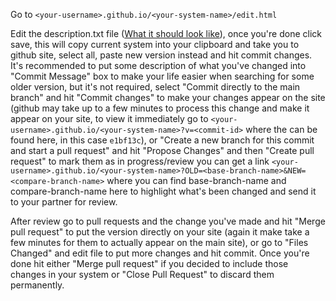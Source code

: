 
Go to `<your-username>.github.io/<your-system-name>/edit.html`

Edit the description.txt file ([What it should look like](https://github.com/kezsulap/SSO_MAX_CC/blob/move-stuff-draft/en-description.md)), once you're done click save, this will copy current system into your clipboard and take you to github site,
select all, paste new version instead and hit commit changes. It's recommended to put some description of what you've changed into "Commit Message" box to make your life
easier when searching for some older version, but it's not required, select "Commit directly to the main branch" and hit "Commit changes" to make your changes appear on the site (github may take
up to a few minutes to process this change and make it appear on your site, to view it immediately go to `<your-username>.github.io/<your-system-name>?v=<commit-id>` where the <commit-id> can be found here, in this case `e1bf13c`), or "Create a new branch for this commit and start a pull request" and hit "Propose Changes" and then "Create pull request"
to mark them as in progress/review you can get a link `<your-username>.github.io/<your-system-name>?OLD=<base-branch-name>&NEW=<compare-branch-name>` where you can find base-branch-name and compare-branch-name here to highlight what's been changed and send it to your partner for review.

After review go to pull requests and the change you've made and hit "Merge pull request" to put the version directly on your site (again it make take a few minutes for them to actually appear on the main site), or go to "Files Changed" and edit file to put more changes and hit commit. Once you're done hit either "Merge pull request" if you decided to include those changes in your system or "Close Pull Request" to discard them permanently.
